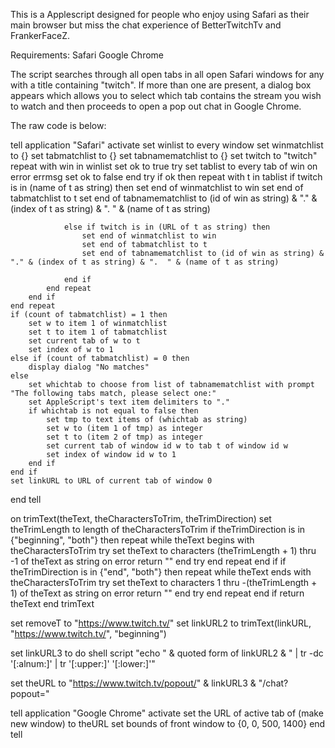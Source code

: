 This is a Applescript designed for people who enjoy using Safari as their main browser but miss the chat experience of BetterTwitchTv and FrankerFaceZ.

Requirements:
Safari
Google Chrome

The script searches through all open tabs in all open Safari windows for any with a title containing "twitch".  If more than one are present, a dialog box appears which allows you to select which tab contains the stream you wish to watch and then proceeds to open a pop out chat in Google Chrome.

The raw code is below:

tell application "Safari"
	activate
	set winlist to every window
	set winmatchlist to {}
	set tabmatchlist to {}
	set tabnamematchlist to {}
	set twitch to "twitch"
	repeat with win in winlist
		set ok to true
		try
			set tablist to every tab of win
		on error errmsg
			set ok to false
		end try
		if ok then
			repeat with t in tablist
				if twitch is in (name of t as string) then
					set end of winmatchlist to win
					set end of tabmatchlist to t
					set end of tabnamematchlist to (id of win as string) & "." & (index of t as string) & ".  " & (name of t as string)
					
				else if twitch is in (URL of t as string) then
					set end of winmatchlist to win
					set end of tabmatchlist to t
					set end of tabnamematchlist to (id of win as string) & "." & (index of t as string) & ".  " & (name of t as string)
					
				end if
			end repeat
		end if
	end repeat
	if (count of tabmatchlist) = 1 then
		set w to item 1 of winmatchlist
		set t to item 1 of tabmatchlist
		set current tab of w to t
		set index of w to 1
	else if (count of tabmatchlist) = 0 then
		display dialog "No matches"
	else
		set whichtab to choose from list of tabnamematchlist with prompt "The following tabs match, please select one:"
		set AppleScript's text item delimiters to "."
		if whichtab is not equal to false then
			set tmp to text items of (whichtab as string)
			set w to (item 1 of tmp) as integer
			set t to (item 2 of tmp) as integer
			set current tab of window id w to tab t of window id w
			set index of window id w to 1
		end if
	end if
	set linkURL to URL of current tab of window 0
end tell


on trimText(theText, theCharactersToTrim, theTrimDirection)
	set theTrimLength to length of theCharactersToTrim
	if theTrimDirection is in {"beginning", "both"} then
		repeat while theText begins with theCharactersToTrim
			try
				set theText to characters (theTrimLength + 1) thru -1 of theText as string
			on error
				return ""
			end try
		end repeat
	end if
	if theTrimDirection is in {"end", "both"} then
		repeat while theText ends with theCharactersToTrim
			try
				set theText to characters 1 thru -(theTrimLength + 1) of theText as string
			on error
				return ""
			end try
		end repeat
	end if
	return theText
end trimText

set removeT to "https://www.twitch.tv/"
set linkURL2 to trimText(linkURL, "https://www.twitch.tv/", "beginning")

set linkURL3 to do shell script "echo " & quoted form of linkURL2 & " | tr -dc '[:alnum:]' | tr '[:upper:]' '[:lower:]'"

set theURL to "https://www.twitch.tv/popout/" & linkURL3 & "/chat?popout="

tell application "Google Chrome"
	activate
	set the URL of active tab of (make new window) to theURL
	set bounds of front window to {0, 0, 500, 1400}
end tell
